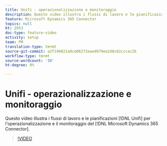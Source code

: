 ```yaml
---
title: Unifi - operazionalizzazione e monitoraggio
description: Questo video illustra i flussi di lavoro e le pianificazioni di Unifi per l'operazionalizzazione e il monitoraggio del connettore Microsoft Dynamics 365.
feature: Microsoft Dynamics 365 Connector
topics: null
kt: 2953
doc-type: feature-video
activity: setup
team: PM
translation-type: tm+mt
source-git-commit: a2f194821a9ce06272eaed979ee2d8c62cccac2b
workflow-type: tm+mt
source-wordcount: '38'
ht-degree: 0%

---
```



# Unifi - operazionalizzazione e monitoraggio

Questo video illustra i flussi di lavoro e le pianificazioni [!DNL Unifi] per l&#39;operazionalizzazione e il monitoraggio del [!DNL Microsoft Dynamics 365 Connector].

>[!VIDEO](https://video.tv.adobe.com/v/27391?quality=12)
